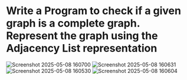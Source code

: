 #  Write a Program to check if a given graph is a complete graph. Represent the graph using the Adjacency List representation
![Screenshot 2025-05-08 160700](https://github.com/user-attachments/assets/defe7a2c-5b38-4042-8be9-2116d8dd0160)
![Screenshot 2025-05-08 160631](https://github.com/user-attachments/assets/5a96a85f-aa11-4c2f-b914-a1b4f3c7c2b9)
![Screenshot 2025-05-08 160530](https://github.com/user-attachments/assets/bad29355-c1a4-423f-9887-e1b5f39face9)
![Screenshot 2025-05-08 160604](https://github.com/user-attachments/assets/9e09cafc-6b8c-4edf-8910-82bad60c9a5e)

